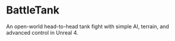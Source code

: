 # BattleTank
An open-world head-to-head tank fight with simple AI, terrain, and advanced control in Unreal 4.
